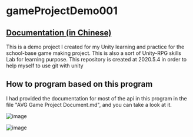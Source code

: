 # gameProjectDemo001
[Documentation (in Chinese)](https://github.com/t41372/JailDemo001/blob/master/AVG%20Game%20Project%20Document.md)
---
This is a demo project I created for my Unity learning and practice for the school-base game making project. This is also a sort of Unity-RPG skills Lab for learning purpose. This repository is created at 2020.5.4 in order to help myself to use git with unity

## How to program based on this program
I had provided the documentation for most of the api in this program in the file "AVG Game Project Document.md", and you can take a look at it.


![image](https://user-images.githubusercontent.com/36402030/132960745-df172b4f-cfd7-4cec-a8a4-66f82af9a9b3.png)

![image](https://user-images.githubusercontent.com/36402030/132960768-09e50441-f32c-4d5e-a7f1-77e6602436b5.png)
